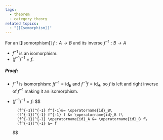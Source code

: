 ```yaml
---
tags:
  - theorem
  - category_theory
related topics:
  - "[[Isomorphism]]"
---
```

For an [[Isomorphism]] $f:A\to B$ and its inverse $f^{-1}:B\to A$
- $f^{-1}$ is an isomorphism.
- $(f^{-1})^{-1} = f$.
##### Proof:
- $f^{-1}$ is isomorphism:
	$f f^{-1}= \operatorname{id}_B$ and $f^{-1}f = \operatorname{id}_A$, so $f$ is left and right inverse of $f^{-1}$ making it an isomorphism.
- $(f^{-1})^{-1} = f$:
	$$
	
		(f^{-1})^{-1} f^{-1}&= \operatorname{id}_B\
		(f^{-1})^{-1} f^{-1} f &= \operatorname{id}_B f\
		(f^{-1})^{-1} \operatorname{id}_A &= \operatorname{id}_B f\
		(f^{-1})^{-1} &= f
	
	$$
